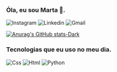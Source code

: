 ### Óla, eu sou Marta 🙂.

![Instagram](https://img.shields.io/badge/Instagram-E4405F?style=for-the-badge&logo=instagram&logoColor=white)<a href="https://www.instagram.com/marta_dias7/"></a>
![Linkedin](https://img.shields.io/badge/LinkedIn-0077B5?style=for-the-badge&logo=linkedin&logoColor=whitee)
![Gmail](https://img.shields.io/badge/Gmail-D14836?style=for-the-badge&logo=gmail&logoColor=white)


[![Anurag's GitHub stats-Dark](https://github-readme-stats.vercel.app/api?username=Marta-di&show_icons=true&theme=dark#gh-dark-mode-only)](https://github.com/anuraghazra/github-readme-stats#gh-dark-mode-only)


### Tecnologias que eu uso no meu dia.

![Css](https://img.shields.io/badge/CSS-239120?&style=for-the-badge&logo=css3&logoColor=white)
![Html](https://img.shields.io/badge/HTML-239120?style=for-the-badge&logo=html5&logoColor=white)
 ![Python](https://img.shields.io/badge/Python-3776AB?style=for-the-badge&logo=python&logoColor=white)   
